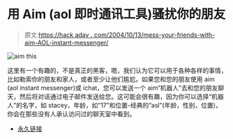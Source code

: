 # 用 Aim (aol 即时通讯工具)骚扰你的朋友

> 原文:[https://hack aday . com/2004/10/13/mess-your-friends-with-aim-AOL-instant-messenger/](https://hackaday.com/2004/10/13/mess-your-friends-with-aim-aol-instant-messenger/)

![aim this](img/11ec120f9ce67ccd1dc58e75471c175f.png)

这里有一个有趣的，不是真正的黑客，嗯，我们认为它可以用于各种各样的事情，比如勒索你的朋友和家人，或者至少让他们尴尬。如果您和您的朋友使用 aim (aol instant messenger)或 ichat，您可以发送一个 aim“机器人”去和您的朋友聊天，然后将对话通过电子邮件发送给您。这可能会很有趣，因为你可以选择“机器人”的名字，如 stacey，年龄，如“17”和位置-经典的“asl”(年龄，性别，位置)，你会在那些没有人承认访问过的聊天室中看到。

*   [永久链接](http://www.engadget.com/entry/6451346367056557/)